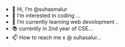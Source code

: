- 👋 Hi, I’m @suhasmalur
- 👀 I’m interested in coding ...
- 🌱 I’m currently learning web devolopment ..
- 📚 currently in 2nd year of CSE...
- 📫 How to reach me x @ suhasalur...

<!---
suhasmalur/suhasmalur is a ✨ special ✨ repository because its `README.md` (this file) appears on your GitHub profile.
You can click the Preview link to take a look at your changes.
--->
